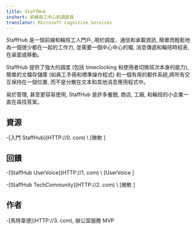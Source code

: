 ```yaml
---
title: StaffHub
inshort: 前線員工中心和調度員
translator: Microsoft Cognitive Services
---
```


StaffHub 是一個前線和輪班工人門戶, 用於調度、通信和承載資訊, 簡單而輕鬆地為一個很少都在一起的工作力, 並需要一個中心中心的檔, 消息傳遞和輪班時程表, 在桌面或移動。

StaffHub 提供了強大的調度 (包括 timeclocking 和使用者切換班次本身的能力), 簡單的文檔存儲庫 (如員工手冊和標準操作程式) 和一個有用的郵件系統,將所有交互保持在一個位置, 而不是分散在文本和其他消息應用程式中。

易於管理, 甚至更容易使用, StaffHub 是許多餐館, 商店, 工廠, 和輪班的小企業一直在尋找答案。

資源
---------

-[入門 StaffHub](HTTP://0. com)
\ [微軟 \]


回饋
---------

-[StaffHub UserVoice](HTTP://1. com)
\ [UserVoice \]

-[StaffHub TechCommunity](HTTP://2. com)
\ [微軟 \]

作者
---------

-[馬特韋德](HTTP://3. com), 辦公室服務 MVP

